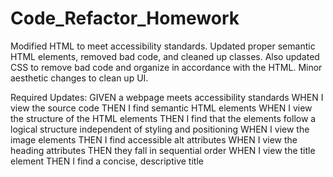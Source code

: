 # Code_Refactor_Homework
Modified HTML to meet accessibility standards. Updated proper semantic HTML elements, removed bad code, and cleaned up classes. Also updated CSS to remove bad code and organize in accordance with the HTML. Minor aesthetic changes to clean up UI.

Required Updates:
GIVEN a webpage meets accessibility standards
WHEN I view the source code
THEN I find semantic HTML elements
WHEN I view the structure of the HTML elements
THEN I find that the elements follow a logical structure independent of styling and positioning
WHEN I view the image elements
THEN I find accessible alt attributes
WHEN I view the heading attributes
THEN they fall in sequential order
WHEN I view the title element
THEN I find a concise, descriptive title
